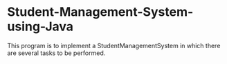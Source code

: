 # Student-Management-System-using-Java
This program is to implement a StudentManagementSystem in which there are several tasks to be performed.
